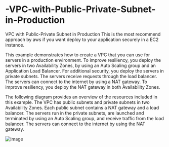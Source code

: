 # -VPC-with-Public-Private-Subnet-in-Production
VPC with Public-Private Subnet in Production
This is the most recommend approach by aws if you want deploy to your application securely in a EC2 instance.

This example demonstrates how to create a VPC that you can use for servers in a production environment. To improve resiliency, you deploy the servers in two Availability Zones, by using an Auto Scaling group and an Application Load Balancer. For additional security, you deploy the servers in private subnets. The servers receive requests through the load balancer. The servers can connect to the internet by using a NAT gateway. To improve resiliency, you deploy the NAT gateway in both Availability Zones.

The following diagram provides an overview of the resources included in this example. The VPC has public subnets and private subnets in two Availability Zones. Each public subnet contains a NAT gateway and a load balancer. The servers run in the private subnets, are launched and terminated by using an Auto Scaling group, and receive traffic from the load balancer. The servers can connect to the internet by using the NAT gateway.

![image](https://github.com/user-attachments/assets/0a1ba03d-cfc5-4cff-a67c-57daee7f5e5c)

